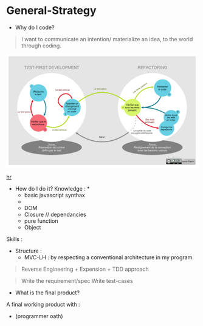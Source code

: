 # General-Strategy

* Why do I code?

> I want to communicate an intention/ materialize an idea, to the world through coding.

![image](https://github.com/LudovicGouverneur/General-Strategy/blob/master/Cycle-global-tdd.png)

<a href="https://github.com/LudovicGouverneur/General-Strategy/blob/master/Cycle-global-tdd.png"> hr </a>
 
* How do I do it?
Knowledge : 
  * 
  * basic javascript synthax
  *   
  * DOM
  * Closure // dependancies
  * pure function
  * Object
  
Skills : 

* Structure : 
     * MVC-LH : by respecting a conventional architecture in my program.  
> Reverse Engineering + Expension + TDD approach

> Write the requirement/spec
> Write test-cases

* What is the final product?

A final working product with : 

* (programmer oath) 

